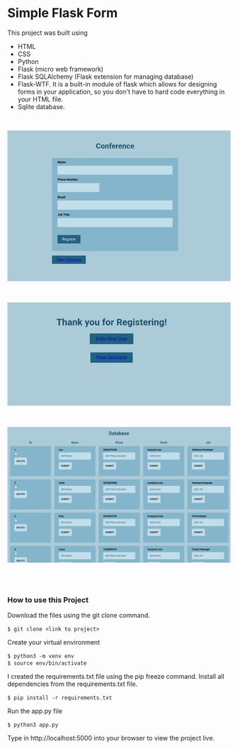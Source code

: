 # Simple Flask Form

This project was built using 
- HTML 
- CSS 
- Python 
- Flask (micro web framework) 
- Flask SQLAlchemy (Flask extension for managing database) 
- Flask-WTF. It is a built-in module of flask which allows for designing forms in your application, so you don't have to hard code everything in your
  HTML file.
- Sqlite database.

<br />

![Form Page](images/formpage.png)

<br />

![Submitted Page](images/thankyou.png)

<br />

![Database Page](images/the_database.png)

<br /><br />
### How to use this Project
Download the files using the git clone command.
```
$ git clone <link to project>
```
Create your virtual environment
```
$ python3 -m venv env
$ source env/bin/activate
```
I created the requirements.txt file using the pip freeze command.
Install all dependencies from the requirements.txt file.
```
$ pip install -r requirements.txt
```
Run the app.py file
```
$ python3 app.py
```
Type in http://localhost:5000 into your browser to view the project live.
